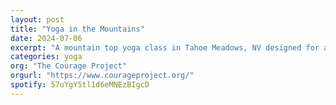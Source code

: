 ```yaml
---
layout: post
title: "Yoga in the Mountains"
date: 2024-07-06
excerpt: "A mountain top yoga class in Tahoe Meadows, NV designed for a younger audience with a focus on movement, breath, and mindfulness." 
categories: yoga
org: "The Courage Project"
orgurl: "https://www.courageproject.org/"
spotify: 57uYgY5tl1d6eMNEzBIgcD
---
```


